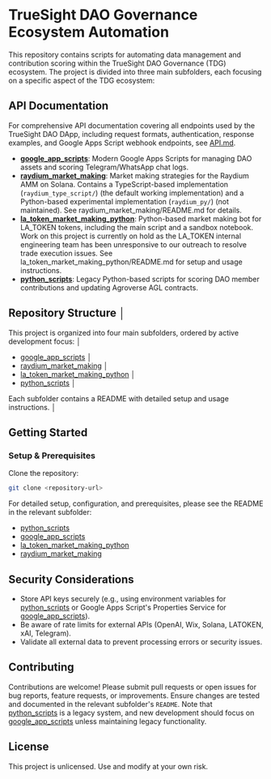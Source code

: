 # TrueSight DAO Governance Ecosystem Automation

This repository contains scripts for automating data management and contribution scoring within the TrueSight DAO Governance (TDG) ecosystem. The project is divided into three main subfolders, each focusing on a specific aspect of the TDG ecosystem:

## API Documentation

For comprehensive API documentation covering all endpoints used by the TrueSight DAO DApp, including request formats, authentication, response examples, and Google Apps Script webhook endpoints, see [API.md](./API.md).

 - **[google_app_scripts](./google_app_scripts)**: Modern Google Apps Scripts for managing DAO assets and scoring Telegram/WhatsApp chat logs.
 - **[raydium_market_making](./raydium_market_making)**: Market making strategies for the Raydium AMM on Solana. Contains a TypeScript-based implementation (`raydium_type_script/`) (the default working implementation) and a Python-based experimental implementation (`raydium_py/`) (not maintained). See raydium_market_making/README.md for details.
 - **[la_token_market_making_python](./la_token_market_making_python)**: Python-based market making bot for LA_TOKEN tokens, including the main script and a sandbox notebook. Work on this project is currently on hold as the LA_TOKEN internal engineering team has been unresponsive to our outreach to resolve trade execution issues. See la_token_market_making_python/README.md for setup and usage instructions.
 - **[python_scripts](/python_scripts)**: Legacy Python-based scripts for scoring DAO member contributions and updating Agroverse AGL contracts.

## Repository Structure                                                                                                        │

This project is organized into four main subfolders, ordered by active development focus:                                      │

- [google_app_scripts](./google_app_scripts)                                                                                   │
- [raydium_market_making](./raydium_market_making)                                                                             │
- [la_token_market_making_python](./la_token_market_making_python)                                                             │
- [python_scripts](./python_scripts)                                                                                           │

Each subfolder contains a README with detailed setup and usage instructions.                                                   │

## Getting Started

### Setup & Prerequisites

Clone the repository:

```bash
git clone <repository-url>
```

For detailed setup, configuration, and prerequisites, please see the README in the relevant subfolder:

- [python_scripts](./python_scripts/README.md)
- [google_app_scripts](./google_app_scripts/README.md)
- [la_token_market_making_python](./la_token_market_making_python/README.md)
- [raydium_market_making](./raydium_market_making/README.md)

## Security Considerations

- Store API keys securely (e.g., using environment variables for [python_scripts](./python_scripts) or Google Apps Script's Properties Service for [google_app_scripts](./google_app_scripts)).
- Be aware of rate limits for external APIs (OpenAI, Wix, Solana, LATOKEN, xAI, Telegram).
- Validate all external data to prevent processing errors or security issues.

## Contributing

Contributions are welcome! Please submit pull requests or open issues for bug reports, feature requests, or improvements. Ensure changes are tested and documented in the relevant subfolder's `README`. Note that [python_scripts](./python_scripts) is a legacy system, and new development should focus on [google_app_scripts](./google_app_scripts) unless maintaining legacy functionality.

## License

This project is unlicensed. Use and modify at your own risk.